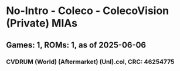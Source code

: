 # No-Intro - Coleco - ColecoVision (Private) MIAs
## Games: 1, ROMs: 1, as of 2025-06-06

### CVDRUM (World) (Aftermarket) (Unl).col, CRC: 46254775
